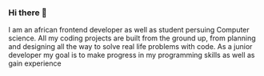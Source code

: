 ### Hi there 👋


I am an african frontend developer as well as student persuing Computer science. All my coding projects are built from the ground up, from planning and designing all the way to solve real life problems with code. As a junior developer my goal is to make progress in my programming skills as well as gain experience
